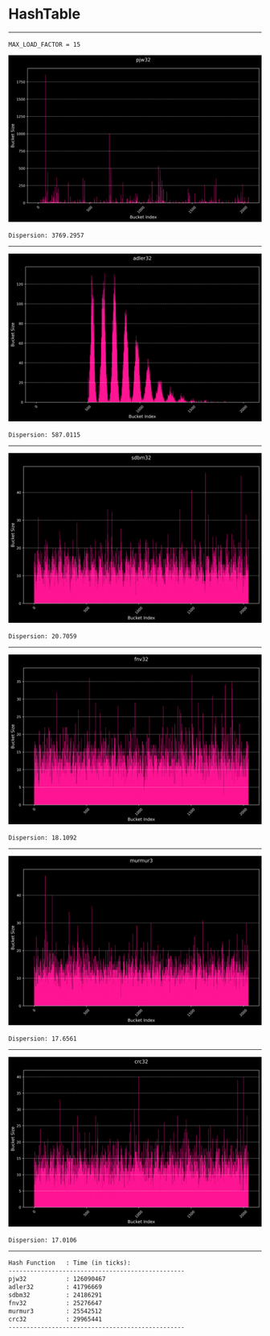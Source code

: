 # HashTable

---

`MAX_LOAD_FACTOR = 15`

<p align="center">
  <a href="" rel="noopener">
 <img src="results/img/pjw32.png" alt="pjw32"></a>
</p>

`Dispersion: 3769.2957`

---

<p align="center">
  <a href="" rel="noopener">
 <img src="results/img/adler32.png" alt="adler32"></a>
</p>

`Dispersion: 587.0115`

---

<p align="center">
  <a href="" rel="noopener">
 <img src="results/img/sdbm32.png" alt="sdbm32"></a>
</p>

`Dispersion: 20.7059`

---

<p align="center">
  <a href="" rel="noopener">
 <img src="results/img/fnv32.png" alt="fnv32"></a>
</p>

`Dispersion: 18.1092`

---

<p align="center">
  <a href="" rel="noopener">
 <img src="results/img/murmur3.png" alt="murmur3"></a>
</p>

`Dispersion: 17.6561`

---

<p align="center">
  <a href="" rel="noopener">
 <img src="results/img/crc32.png" alt="crc32"></a>
</p>

`Dispersion: 17.0106`

---

```shell
Hash Function   : Time (in ticks):
-------------------------------------------------
pjw32           : 126090467
adler32         : 41796669
sdbm32          : 24186291
fnv32           : 25276647
murmur3         : 25542512
crc32           : 29965441
-------------------------------------------------
```
